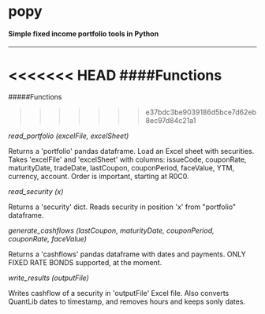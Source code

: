 # popy
#### Simple fixed income portfolio tools in Python
___

<<<<<<< HEAD
####Functions
=======
#####Functions
>>>>>>> e37bdc3be9039186d5bce7d62eb8ec97d84c21a1

*read_portfolio (excelFile, excelSheet)*

Returns a 'portfolio' pandas dataframe.
Load an Excel sheet with securities. Takes 'excelFile' and 'excelSheet' with columns:
issueCode, couponRate, maturityDate, tradeDate, lastCoupon, couponPeriod, faceValue,
YTM, currency, account. Order is important, starting at R0C0.

*read_security (x)*

Returns a 'security' dict. Reads security in position 'x' from "portfolio" dataframe.

*generate_cashflows (lastCoupon, maturityDate, couponPeriod, couponRate, faceValue)*

Returns a 'cashflows' pandas dataframe with dates and payments.
ONLY FIXED RATE BONDS supported, at the moment.

*write_results (outputFile)*

Writes cashflow of a security in 'outputFile' Excel file. Also converts QuantLib dates to timestamp, and removes hours and keeps sonly dates.
